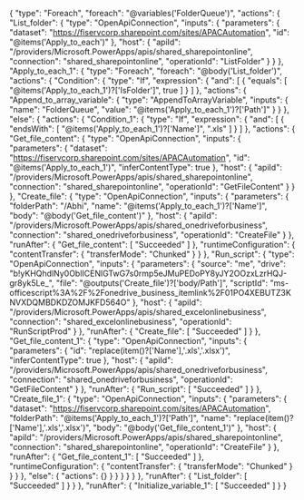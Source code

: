 {
  "type": "Foreach",
  "foreach": "@variables('FolderQueue')",
  "actions": {
    "List_folder": {
      "type": "OpenApiConnection",
      "inputs": {
        "parameters": {
          "dataset": "https://fiservcorp.sharepoint.com/sites/APACAutomation",
          "id": "@items('Apply_to_each')"
        },
        "host": {
          "apiId": "/providers/Microsoft.PowerApps/apis/shared_sharepointonline",
          "connection": "shared_sharepointonline",
          "operationId": "ListFolder"
        }
      }
    },
    "Apply_to_each_1": {
      "type": "Foreach",
      "foreach": "@body('List_folder')",
      "actions": {
        "Condition": {
          "type": "If",
          "expression": {
            "and": [
              {
                "equals": [
                  "@items('Apply_to_each_1')?['IsFolder']",
                  true
                ]
              }
            ]
          },
          "actions": {
            "Append_to_array_variable": {
              "type": "AppendToArrayVariable",
              "inputs": {
                "name": "FolderQueue",
                "value": "@items('Apply_to_each_1')?['Path']"
              }
            }
          },
          "else": {
            "actions": {
              "Condition_1": {
                "type": "If",
                "expression": {
                  "and": [
                    {
                      "endsWith": [
                        "@items('Apply_to_each_1')?['Name']",
                        ".xls"
                      ]
                    }
                  ]
                },
                "actions": {
                  "Get_file_content": {
                    "type": "OpenApiConnection",
                    "inputs": {
                      "parameters": {
                        "dataset": "https://fiservcorp.sharepoint.com/sites/APACAutomation",
                        "id": "@items('Apply_to_each_1')",
                        "inferContentType": true
                      },
                      "host": {
                        "apiId": "/providers/Microsoft.PowerApps/apis/shared_sharepointonline",
                        "connection": "shared_sharepointonline",
                        "operationId": "GetFileContent"
                      }
                    }
                  },
                  "Create_file": {
                    "type": "OpenApiConnection",
                    "inputs": {
                      "parameters": {
                        "folderPath": "/Abhi",
                        "name": "@items('Apply_to_each_1')?['Name']",
                        "body": "@body('Get_file_content')"
                      },
                      "host": {
                        "apiId": "/providers/Microsoft.PowerApps/apis/shared_onedriveforbusiness",
                        "connection": "shared_onedriveforbusiness",
                        "operationId": "CreateFile"
                      }
                    },
                    "runAfter": {
                      "Get_file_content": [
                        "Succeeded"
                      ]
                    },
                    "runtimeConfiguration": {
                      "contentTransfer": {
                        "transferMode": "Chunked"
                      }
                    }
                  },
                  "Run_script": {
                    "type": "OpenApiConnection",
                    "inputs": {
                      "parameters": {
                        "source": "me",
                        "drive": "b!yKHQhdlNy0OblICENlGTwG7s0rmp5eJMuPEDoPY8yJY2OOzxLzrHQJ-gr8yk5Le_",
                        "file": "@outputs('Create_file')?['body/Path']",
                        "scriptId": "ms-officescript%3A%2F%2Fonedrive_business_itemlink%2F01PO4XEBUTZ3KNVXDQMBDKDZOMJKFD564O"
                      },
                      "host": {
                        "apiId": "/providers/Microsoft.PowerApps/apis/shared_excelonlinebusiness",
                        "connection": "shared_excelonlinebusiness",
                        "operationId": "RunScriptProd"
                      }
                    },
                    "runAfter": {
                      "Create_file": [
                        "Succeeded"
                      ]
                    }
                  },
                  "Get_file_content_1": {
                    "type": "OpenApiConnection",
                    "inputs": {
                      "parameters": {
                        "id": "replace(item()?['Name'],'.xls','.xlsx')",
                        "inferContentType": true
                      },
                      "host": {
                        "apiId": "/providers/Microsoft.PowerApps/apis/shared_onedriveforbusiness",
                        "connection": "shared_onedriveforbusiness",
                        "operationId": "GetFileContent"
                      }
                    },
                    "runAfter": {
                      "Run_script": [
                        "Succeeded"
                      ]
                    }
                  },
                  "Create_file_1": {
                    "type": "OpenApiConnection",
                    "inputs": {
                      "parameters": {
                        "dataset": "https://fiservcorp.sharepoint.com/sites/APACAutomation",
                        "folderPath": "@items('Apply_to_each_1')?['Path']",
                        "name": "replace(item()?['Name'],'.xls','.xlsx')",
                        "body": "@body('Get_file_content_1')"
                      },
                      "host": {
                        "apiId": "/providers/Microsoft.PowerApps/apis/shared_sharepointonline",
                        "connection": "shared_sharepointonline",
                        "operationId": "CreateFile"
                      }
                    },
                    "runAfter": {
                      "Get_file_content_1": [
                        "Succeeded"
                      ]
                    },
                    "runtimeConfiguration": {
                      "contentTransfer": {
                        "transferMode": "Chunked"
                      }
                    }
                  }
                },
                "else": {
                  "actions": {}
                }
              }
            }
          }
        }
      },
      "runAfter": {
        "List_folder": [
          "Succeeded"
        ]
      }
    }
  },
  "runAfter": {
    "Initialize_variable_1": [
      "Succeeded"
    ]
  }
}
